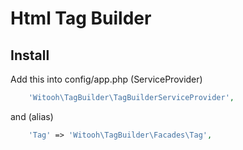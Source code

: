 <h1>Html Tag Builder</h1>

<h2>Install</h2>

Add this into config/app.php (ServiceProvider)

```php
    'Witooh\TagBuilder\TagBuilderServiceProvider',
```

and (alias)

```php
    'Tag' => 'Witooh\TagBuilder\Facades\Tag',
```
